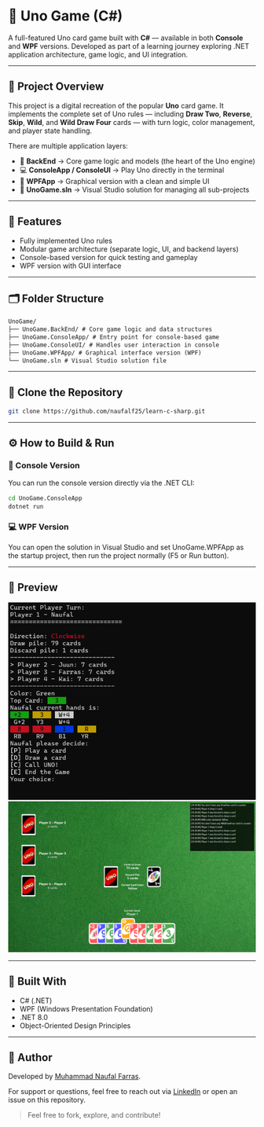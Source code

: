 # 🎴 Uno Game (C#)

A full-featured Uno card game built with **C#** — available in both **Console** and **WPF** versions.
Developed as part of a learning journey exploring .NET application architecture, game logic, and UI integration.

---

## 🧩 Project Overview

This project is a digital recreation of the popular **Uno** card game.
It implements the complete set of Uno rules — including **Draw Two**, **Reverse**, **Skip**, **Wild**, and **Wild Draw Four** cards — with turn logic, color management, and player state handling.

There are multiple application layers:
- 🧠 **BackEnd** → Core game logic and models (the heart of the Uno engine)
- 💻 **ConsoleApp / ConsoleUI** → Play Uno directly in the terminal
- 💾 **WPFApp** → Graphical version with a clean and simple UI
- 🧱 **UnoGame.sln** → Visual Studio solution for managing all sub-projects

---

## 🚀 Features

- Fully implemented Uno rules
- Modular game architecture (separate logic, UI, and backend layers)
- Console-based version for quick testing and gameplay
- WPF version with GUI interface

---

## 🗂️ Folder Structure
```
UnoGame/
├── UnoGame.BackEnd/ # Core game logic and data structures
├── UnoGame.ConsoleApp/ # Entry point for console-based game
├── UnoGame.ConsoleUI/ # Handles user interaction in console
├── UnoGame.WPFApp/ # Graphical interface version (WPF)
└── UnoGame.sln # Visual Studio solution file
```

---

## 📁 Clone the Repository
```bash
git clone https://github.com/naufalf25/learn-c-sharp.git
```

---
## ⚙️ How to Build & Run

### 🧱 Console Version
You can run the console version directly via the .NET CLI:

```bash
cd UnoGame.ConsoleApp
dotnet run
```

### 💻 WPF Version
You can open the solution in Visual Studio and set UnoGame.WPFApp as the startup project,
then run the project normally (F5 or Run button).

---

## 📸 Preview
![Console Gameplay](UnoGameConsole.png)
![WPF Gameplay](UnoGameWPF.png)

---

## 🧰 Built With

- C# (.NET)
- WPF (Windows Presentation Foundation)
- .NET 8.0
- Object-Oriented Design Principles

---

## 👤 Author

Developed by [Muhammad Naufal Farras](https://www.linkedin.com/in/muhnaufalfarras/ "Muhammad Naufal Farras").

For support or questions, feel free to reach out via [LinkedIn](https://www.linkedin.com/in/muhnaufalfarras/) or open an issue on this repository.
> Feel free to fork, explore, and contribute!